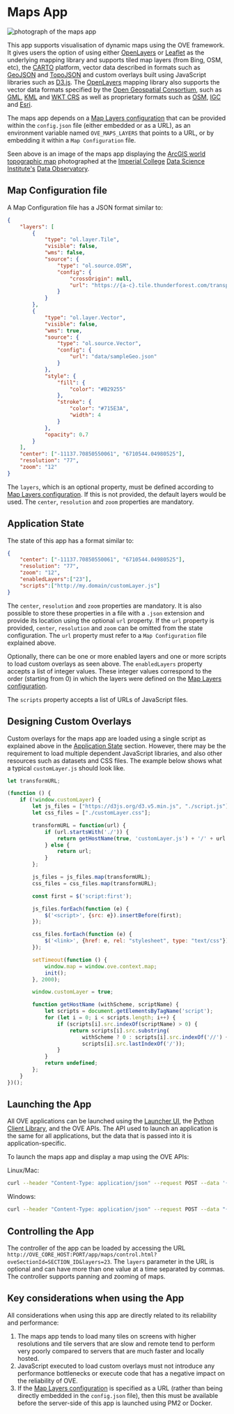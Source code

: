 # Maps App

![photograph of the maps app](https://media.githubusercontent.com/media/ove/ove-docs/master/resources/358A4315.JPG "photograph of the maps app")

This app supports visualisation of dynamic maps using the OVE framework. It gives users the option of using either [OpenLayers](https://openlayers.org/) or [Leaflet](https://leafletjs.com/) as the underlying mapping library and supports tiled map layers (from Bing, OSM, etc), the [CARTO](https://carto.com) platform, vector data described in formats such as [GeoJSON](http://geojson.org/) and [TopoJSON](https://github.com/topojson) and custom overlays built using JavaScript libraries such as [D3.js](https://d3js.org/). The [OpenLayers](https://openlayers.org/) mapping library also supports the vector data formats specified by the [Open Geospatial Consortium](http://www.opengeospatial.org/), such as [GML](https://www.opengeospatial.org/standards/gml), [KML](https://www.opengeospatial.org/standards/kml) and [WKT CRS](https://www.opengeospatial.org/standards/wkt-crs) as well as proprietary formats such as [OSM](https://wiki.openstreetmap.org/wiki/OSM_XML), [IGC](http://istitutogeograficocentrale.it/en/) and [Esri](https://www.esri.com).

The maps app depends on a [Map Layers configuration](../ove-app-maps/docs/MAP_LAYERS_JSON.md) that can be provided within the `config.json` file (either embedded or as a URL), as an environment variable named `OVE_MAPS_LAYERS` that points to a URL, or by embedding it within a `Map Configuration` file.

Seen above is an image of the maps app displaying the [ArcGIS world topographic map](https://services.arcgisonline.com/ArcGIS/rest/services/World_Topo_Map/MapServer) photographed at the [Imperial College](http://www.imperial.ac.uk) [Data Science Institute's](http://www.imperial.ac.uk/data-science/) [Data Observatory](http://www.imperial.ac.uk/data-science/data-observatory/).

## Map Configuration file

A Map Configuration file has a JSON format similar to:

```json
{
    "layers": [
        {
            "type": "ol.layer.Tile",
            "visible": false,
            "wms": false,
            "source": {
                "type": "ol.source.OSM",
                "config": {
                    "crossOrigin": null,
                    "url": "https://{a-c}.tile.thunderforest.com/transport/{z}/{x}/{y}.png"
                }
            }
        },
        {
            "type": "ol.layer.Vector",
            "visible": false,
            "wms": true,
            "source": {
                "type": "ol.source.Vector",
                "config": {
                    "url": "data/sampleGeo.json"
                }
            },
            "style": {
                "fill": {
                    "color": "#B29255"
                },
                "stroke": {
                    "color": "#715E3A",
                    "width": 4
                }
            },
            "opacity": 0.7
        }
    ],
    "center": ["-11137.70850550061", "6710544.04980525"],
    "resolution": "77",
    "zoom": "12"
}
```

The `layers`, which is an optional property, must be defined according to [Map Layers configuration](../ove-app-maps/docs/MAP_LAYERS_JSON.md). If this is not provided, the default layers would be used. The `center`, `resolution` and `zoom` properties are mandatory.

## Application State

The state of this app has a format similar to:

```json
{
    "center": ["-11137.70850550061", "6710544.04980525"],
    "resolution": "77",
    "zoom": "12",
    "enabledLayers":["23"],
    "scripts":["http://my.domain/customLayer.js"]
}
```

The `center`, `resolution` and `zoom` properties are mandatory. It is also possible to store these properties in a file with a `.json` extension and provide its location using the optional `url` property. If the `url` property is provided, `center`, `resolution` and `zoom` can be omitted from the state configuration. The `url` property must refer to a `Map Configuration` file explained above.

Optionally, there can be one or more enabled layers and one or more scripts to load custom overlays as seen above. The `enabledLayers` property accepts a list of integer values. These integer values correspond to the order (starting from 0) in which the layers were defined on the [Map Layers configuration](../ove-app-maps/docs/MAP_LAYERS_JSON.md).

The `scripts` property accepts a list of URLs of JavaScript files.

## Designing Custom Overlays

Custom overlays for the maps app are loaded using a single script as explained above in the [Application State](#application-state) section. However, there may be the requirement to load multiple dependent JavaScript libraries, and also other resources such as datasets and CSS files. The example below shows what a typical `customLayer.js` should look like.

```JavaScript
let transformURL;

(function () {
    if (!window.customLayer) {
        let js_files = ["https://d3js.org/d3.v5.min.js", "./script.js"];
        let css_files = ["./customLayer.css"];

        transformURL = function(url) {
            if (url.startsWith('./')) {
                return getHostName(true, 'customLayer.js') + '/' + url.slice(2);
            } else {
                return url;
            }
        };

        js_files = js_files.map(transformURL);
        css_files = css_files.map(transformURL);

        const first = $('script:first');

        js_files.forEach(function (e) {
            $('<script>', {src: e}).insertBefore(first);
        });

        css_files.forEach(function (e) {
            $('<link>', {href: e, rel: "stylesheet", type: "text/css"}).insertBefore(first);
        });

        setTimeout(function () {
            window.map = window.ove.context.map;
            init();
        }, 2000);

        window.customLayer = true;

        function getHostName (withScheme, scriptName) {
            let scripts = document.getElementsByTagName('script');
            for (let i = 0; i < scripts.length; i++) {
                if (scripts[i].src.indexOf(scriptName) > 0) {
                    return scripts[i].src.substring(
                        withScheme ? 0 : scripts[i].src.indexOf('//') + 2,
                        scripts[i].src.lastIndexOf('/'));
                }
            }
            return undefined;
        };
    }
})();
```

## Launching the App

All OVE applications can be launched using the [Launcher UI](https://ove.readthedocs.io/en/stable/ove-ui/packages/ove-ui-launcher/README.html), the [Python Client Library](https://ove.readthedocs.io/en/stable/ove-sdks/python/README.html), and the OVE APIs. The API used to launch an application is the same for all applications, but the data that is passed into it is application-specific.

To launch the maps app and display a map using the OVE APIs:

Linux/Mac:

```sh
curl --header "Content-Type: application/json" --request POST --data '{"app": {"url": "http://OVE_CORE_HOST:PORT/app/maps","states": {"load": {"center": ["-11137.70850550061", "6710544.04980525"], "resolution": "77", "zoom": "12", "enabledLayers":["23"], "scripts":["http://my.domain/customLayer.js"]}}}, "space": "OVE_SPACE", "h": 500, "w": 500, "y": 0, "x": 0}' http://OVE_CORE_HOST:PORT/section
```

Windows:

```sh
curl --header "Content-Type: application/json" --request POST --data "{\"app\": {\"url\": \"http://OVE_CORE_HOST:PORT/app/maps\", \"states\": {\"load\": {\"center\": [\"-11137.70850550061\", \"6710544.04980525\"], \"resolution\": \"77\", \"zoom\": \"12\", \"enabledLayers\":[\"23\"], \"scripts\":[\"http://my.domain/customLayer.js\"]}}}, \"space\": \"OVE_SPACE\", \"h\": 500, \"w\": 500, \"y\": 0, \"x\": 0}" http://OVE_CORE_HOST:PORT/section
```

## Controlling the App

The controller of the app can be loaded by accessing the URL `http://OVE_CORE_HOST:PORT/app/maps/control.html?oveSectionId=SECTION_ID&layers=23`. The `layers` parameter in the URL is optional and can have more than one value at a time separated by commas. The controller supports panning and zooming of maps.

## Key considerations when using the App

All considerations when using this app are directly related to its reliability and performance:

1. The maps app tends to load many tiles on screens with higher resolutions and tile servers that are slow and remote tend to perform very poorly compared to servers that are much faster and locally hosted.
2. JavaScript executed to load custom overlays must not introduce any performance bottlenecks or execute code that has a negative impact on the reliability of OVE.
3. If the [Map Layers configuration](../ove-app-maps/docs/MAP_LAYERS_JSON.md) is specified as a URL (rather than being directly embedded in the `config.json` file), then this must be available before the server-side of this app is launched using PM2 or Docker.
